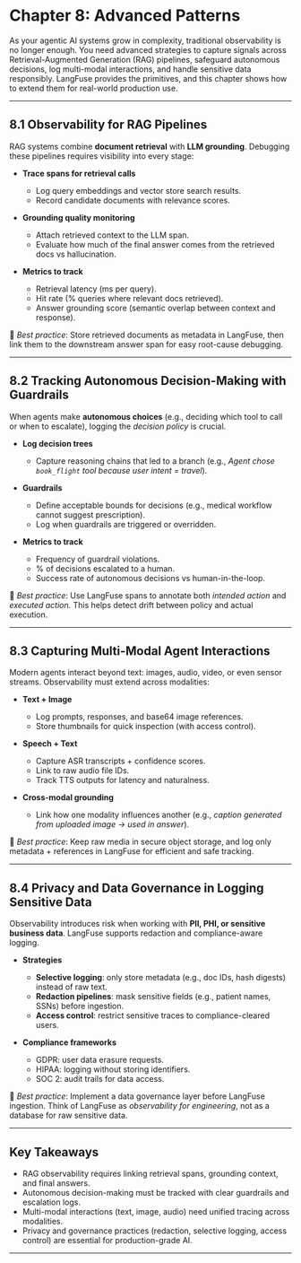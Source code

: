 # Chapter 8: Advanced Patterns

As your agentic AI systems grow in complexity, traditional observability is no longer enough. You need advanced strategies to capture signals across Retrieval-Augmented Generation (RAG) pipelines, safeguard autonomous decisions, log multi-modal interactions, and handle sensitive data responsibly. LangFuse provides the primitives, and this chapter shows how to extend them for real-world production use.

---

## 8.1 Observability for RAG Pipelines

RAG systems combine **document retrieval** with **LLM grounding**. Debugging these pipelines requires visibility into every stage:

* **Trace spans for retrieval calls**

  * Log query embeddings and vector store search results.
  * Record candidate documents with relevance scores.

* **Grounding quality monitoring**

  * Attach retrieved context to the LLM span.
  * Evaluate how much of the final answer comes from the retrieved docs vs hallucination.

* **Metrics to track**

  * Retrieval latency (ms per query).
  * Hit rate (% queries where relevant docs retrieved).
  * Answer grounding score (semantic overlap between context and response).

📌 *Best practice*: Store retrieved documents as metadata in LangFuse, then link them to the downstream answer span for easy root-cause debugging.

---

## 8.2 Tracking Autonomous Decision-Making with Guardrails

When agents make **autonomous choices** (e.g., deciding which tool to call or when to escalate), logging the *decision policy* is crucial.

* **Log decision trees**

  * Capture reasoning chains that led to a branch (e.g., *Agent chose `book_flight` tool because user intent = travel*).

* **Guardrails**

  * Define acceptable bounds for decisions (e.g., medical workflow cannot suggest prescription).
  * Log when guardrails are triggered or overridden.

* **Metrics to track**

  * Frequency of guardrail violations.
  * % of decisions escalated to a human.
  * Success rate of autonomous decisions vs human-in-the-loop.

📌 *Best practice*: Use LangFuse spans to annotate both *intended action* and *executed action*. This helps detect drift between policy and actual execution.

---

## 8.3 Capturing Multi-Modal Agent Interactions

Modern agents interact beyond text: images, audio, video, or even sensor streams. Observability must extend across modalities:

* **Text + Image**

  * Log prompts, responses, and base64 image references.
  * Store thumbnails for quick inspection (with access control).

* **Speech + Text**

  * Capture ASR transcripts + confidence scores.
  * Link to raw audio file IDs.
  * Track TTS outputs for latency and naturalness.

* **Cross-modal grounding**

  * Link how one modality influences another (e.g., *caption generated from uploaded image → used in answer*).

📌 *Best practice*: Keep raw media in secure object storage, and log only metadata + references in LangFuse for efficient and safe tracking.

---

## 8.4 Privacy and Data Governance in Logging Sensitive Data

Observability introduces risk when working with **PII, PHI, or sensitive business data**. LangFuse supports redaction and compliance-aware logging.

* **Strategies**

  * **Selective logging**: only store metadata (e.g., doc IDs, hash digests) instead of raw text.
  * **Redaction pipelines**: mask sensitive fields (e.g., patient names, SSNs) before ingestion.
  * **Access control**: restrict sensitive traces to compliance-cleared users.

* **Compliance frameworks**

  * GDPR: user data erasure requests.
  * HIPAA: logging without storing identifiers.
  * SOC 2: audit trails for data access.

📌 *Best practice*: Implement a data governance layer before LangFuse ingestion. Think of LangFuse as *observability for engineering*, not as a database for raw sensitive data.

---

## Key Takeaways

* RAG observability requires linking retrieval spans, grounding context, and final answers.
* Autonomous decision-making must be tracked with clear guardrails and escalation logs.
* Multi-modal interactions (text, image, audio) need unified tracing across modalities.
* Privacy and governance practices (redaction, selective logging, access control) are essential for production-grade AI.

---
